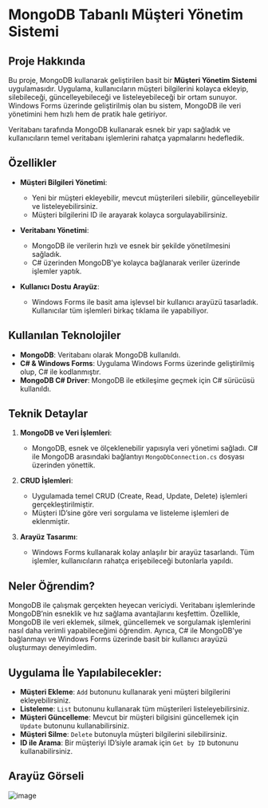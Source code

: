 # MongoDB Tabanlı Müşteri Yönetim Sistemi

## Proje Hakkında

Bu proje, MongoDB kullanarak geliştirilen basit bir **Müşteri Yönetim Sistemi** uygulamasıdır. Uygulama, kullanıcıların müşteri bilgilerini kolayca ekleyip, silebileceği, güncelleyebileceği ve listeleyebileceği bir ortam sunuyor. Windows Forms üzerinde geliştirilmiş olan bu sistem, MongoDB ile veri yönetimini hem hızlı hem de pratik hale getiriyor. 

Veritabanı tarafında MongoDB kullanarak esnek bir yapı sağladık ve kullanıcıların temel veritabanı işlemlerini rahatça yapmalarını hedefledik.

## Özellikler

- **Müşteri Bilgileri Yönetimi**:
  - Yeni bir müşteri ekleyebilir, mevcut müşterileri silebilir, güncelleyebilir ve listeleyebilirsiniz.
  - Müşteri bilgilerini ID ile arayarak kolayca sorgulayabilirsiniz.

- **Veritabanı Yönetimi**:
  - MongoDB ile verilerin hızlı ve esnek bir şekilde yönetilmesini sağladık. 
  - C# üzerinden MongoDB'ye kolayca bağlanarak veriler üzerinde işlemler yaptık.

- **Kullanıcı Dostu Arayüz**:
  - Windows Forms ile basit ama işlevsel bir kullanıcı arayüzü tasarladık. Kullanıcılar tüm işlemleri birkaç tıklama ile yapabiliyor.

## Kullanılan Teknolojiler

- **MongoDB**: Veritabanı olarak MongoDB kullanıldı.
- **C# & Windows Forms**: Uygulama Windows Forms üzerinde geliştirilmiş olup, C# ile kodlanmıştır.
- **MongoDB C# Driver**: MongoDB ile etkileşime geçmek için C# sürücüsü kullanıldı.

## Teknik Detaylar

1. **MongoDB ve Veri İşlemleri**: 
   - MongoDB, esnek ve ölçeklenebilir yapısıyla veri yönetimi sağladı. C# ile MongoDB arasındaki bağlantıyı `MongoDbConnection.cs` dosyası üzerinden yönettik.
   
2. **CRUD İşlemleri**:
   - Uygulamada temel CRUD (Create, Read, Update, Delete) işlemleri gerçekleştirilmiştir. 
   - Müşteri ID’sine göre veri sorgulama ve listeleme işlemleri de eklenmiştir.

3. **Arayüz Tasarımı**:
   - Windows Forms kullanarak kolay anlaşılır bir arayüz tasarlandı. Tüm işlemler, kullanıcıların rahatça erişebileceği butonlarla yapıldı.

## Neler Öğrendim?

MongoDB ile çalışmak gerçekten heyecan vericiydi. Veritabanı işlemlerinde MongoDB’nin esneklik ve hız sağlama avantajlarını keşfettim. Özellikle, MongoDB ile veri eklemek, silmek, güncellemek ve sorgulamak işlemlerini nasıl daha verimli yapabileceğimi öğrendim. Ayrıca, C# ile MongoDB'ye bağlanmayı ve Windows Forms üzerinde basit bir kullanıcı arayüzü oluşturmayı deneyimledim.



## **Uygulama İle Yapılabilecekler**:
   - **Müşteri Ekleme**: `Add` butonunu kullanarak yeni müşteri bilgilerini ekleyebilirsiniz.
   - **Listeleme**: `List` butonunu kullanarak tüm müşterileri listeleyebilirsiniz.
   - **Müşteri Güncelleme**: Mevcut bir müşteri bilgisini güncellemek için `Update` butonunu kullanabilirsiniz.
   - **Müşteri Silme**: `Delete` butonuyla müşteri bilgilerini silebilirsiniz.
   - **ID ile Arama**: Bir müşteriyi ID’siyle aramak için `Get by ID` butonunu kullanabilirsiniz.

## Arayüz Görseli

![image](https://github.com/user-attachments/assets/9bc012e0-19f6-48a5-bc2b-957d20c77460)


